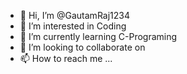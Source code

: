 - 👋 Hi, I’m @GautamRaj1234
- 👀 I’m interested in Coding
- 🌱 I’m currently learning C-Programing
- 💞️ I’m looking to collaborate on 
- 📫 How to reach me ...

<!---
GautamRaj1234/GautamRaj1234 is a ✨ special ✨ repository because its `README.md` (this file) appears on your GitHub profile.
You can click the Preview link to take a look at your changes.
--->
